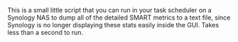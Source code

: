 This is a small little script that you can run in your task scheduler on a Synology NAS to dump all of the detailed SMART metrics to a text file, since Synology is no longer displaying these stats easily inside the GUI. Takes less than a second to run.
